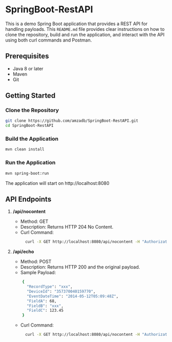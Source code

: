 # SpringBoot-RestAPI

This is a demo Spring Boot application that provides a REST API for handling payloads.
This `README.md` file provides clear instructions on how to clone the repository, build and run the application, and interact with the API using both curl commands and Postman.

## Prerequisites

- Java 8 or later
- Maven
- Git

## Getting Started

### Clone the Repository

```sh
git clone https://github.com/amzadb/SpringBoot-RestAPI.git
cd SpringBoot-RestAPI
```

### Build the Application
```sh
mvn clean install
```

### Run the Application
```sh
mvn spring-boot:run
```

The application will start on http://localhost:8080

## API Endpoints
1. **/api/nocontent**
   * Method: GET
   * Description: Returns HTTP 204 No Content.
   * Curl Command:
     ```sh
       curl -X GET http://localhost:8080/api/nocontent -H "Authorization: Bearer valid-token"
     ```

2. **/api/echo**
   * Method: POST
   * Description: Returns HTTP 200 and the original payload.
   * Sample Payload:
   ```sh
       {
         "RecordType": "xxx",
         "DeviceId": "357370040159770",
         "EventDateTime": "2014-05-12T05:09:48Z",
         "FieldA": 68,
         "FieldB": "xxx",
         "FieldC": 123.45
       }
   ```
   * Curl Command:
     ```sh
       curl -X GET http://localhost:8080/api/nocontent -H "Authorization: Bearer valid-token"
     ```
